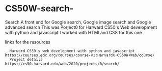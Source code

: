 # CS50W-search-

Search 
  A front end for Google search, Google image search and Google advanced search
  This was Porject0 for Harward CS50's Web development with python and javascript
  I worked with HTMl and CSS for this one
 
  links for the resources 
      
      Harward CS50's web development with python and javascript     https://courses.edx.org/courses/course-v1:HarvardX+CS50W+Web/course/
      Project details                                               https://cs50.harvard.edu/web/2020/projects/0/search/
